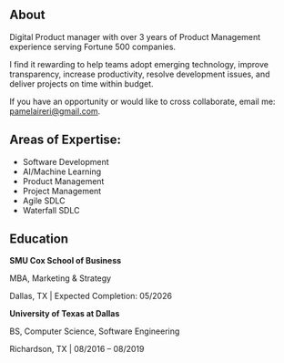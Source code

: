 ## About
Digital Product manager with over 3 years of Product Management experience serving Fortune 500 companies. 

I find it rewarding to help teams adopt emerging technology, improve transparency, increase productivity, resolve development issues, and deliver projects on time within budget. 

If you have an opportunity or would like to cross collaborate, email me: pamelaireri@gmail.com.

## Areas of Expertise:
- Software Development
- AI/Machine Learning
- Product Management
- Project Management
- Agile SDLC
- Waterfall SDLC


## Education

**SMU Cox School of Business**

MBA, Marketing & Strategy

Dallas, TX | Expected Completion: 05/2026

**University of Texas at Dallas**

BS, Computer Science, Software Engineering

Richardson, TX | 08/2016 – 08/2019



 
